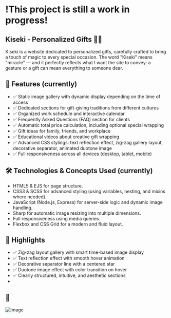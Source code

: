 # !This project is still a work in progress!

## Kiseki - Personalized Gifts 🎁✨
Kiseki is a website dedicated to personalized gifts, carefully crafted to bring a touch of magic to every special occasion.
The word "Kiseki" means "miracle" — and it perfectly reflects what I want the site to convey: a gesture or a gift can mean everything to someone dear.

## 🚀 Features (currently)
- ✅ Static image gallery with dynamic display depending on the time of access
- ✅ Dedicated sections for gift-giving traditions from different cultures
- ✅ Organized work schedule and interactive calendar
- ✅ Frequently Asked Questions (FAQ) section for clients
- ✅ Automatic total price calculation, including optional special wrapping
- ✅ Gift ideas for family, friends, and workplace
- ✅ Educational videos about creative gift wrapping
- ✅ Advanced CSS stylings: text reflection effect, zig-zag gallery layout, decorative separator, animated duotone image
- ✅ Full responsiveness across all devices (desktop, tablet, mobile)

## 🛠 Technologies & Concepts Used (currently)
- HTML5 & EJS for page structure.
- CSS3 & SCSS for advanced styling (using variables, nesting, and mixins where needed).
- JavaScript (Node.js, Express) for server-side logic and dynamic image handling.
- Sharp for automatic image resizing into multiple dimensions.
- Full responsiveness using media queries.
- Flexbox and CSS Grid for a modern and fluid layout.

## 🎨 Highlights
- ✅ Zig-zag layout gallery with smart time-based image display
- ✅ Text reflection effect with smooth hover animation
- ✅ Decorative separator line with a centered star
- ✅ Duotone image effect with color transition on hover
- ✅ Clearly structured, intuitive, and aesthetic sections
- 
## 📸
![image](https://github.com/user-attachments/assets/ad6a4a7f-89b9-444d-8be3-dd24634553cd)
